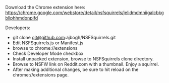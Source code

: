 Download the Chrome extension here:
https://chrome.google.com/webstore/detail/nsfsquirrels/jelidmdmniigalcbkgbllphhmdonpifd

Developers:

- git clone git@github.com:ajbogh/NSFSquirrels.git
- Edit NSFSquirrels.js or Manifest.js
- browse to chrome://extensions
- Check Developer Mode checkbox
- Install unpacked extension, browse to NSFSquirrels clone directory.
- Browse to NSFW link on Reddit.com with a thumbnail. Enjoy a squirrel.
- After making additional changes, be sure to hit reload on the chrome://extensions page.
